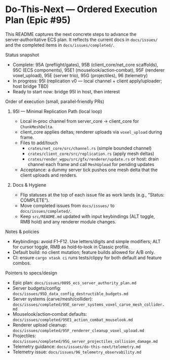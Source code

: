 # Do-This-Next — Ordered Execution Plan (Epic #95)

This README captures the next concrete steps to advance the server‑authoritative ECS plan. It reflects the current docs in `docs/issues/` and the completed items in `docs/issues/completed/`.

Status snapshot
- Complete: 95A (preflight/gates), 95B (client_core/net_core scaffolds), 95C (ECS components), 95E1 (mouselook/action‑combat), 95F (renderer voxel_upload), 95E (server trio), 95G (projectiles), 96 (telemetry)
- In progress: 95I (replication v0 — local channel + client apply/uploader; host bridge TBD)
- Ready to start now: bridge 95I in host, then interest

Order of execution (small, parallel‑friendly PRs)
1) 95I — Minimal Replication Path (local loop)
   - Local in‑proc channel from server_core → client_core for `ChunkMeshDelta`.
   - client_core applies deltas; renderer uploads via `voxel_upload` during frame.
   - Files to add/touch
     - `crates/net_core/src/channel.rs` (simple bounded channel)
     - `crates/client_core/src/replication.rs` (apply mesh deltas)
     - `crates/render_wgpu/src/gfx/renderer/update.rs` or host: drain channel each frame and call `MeshUpload` for pending updates
   - Acceptance: a dummy server tick pushes one mesh delta that the client uploads and renders.

2) Docs & Hygiene
   - Flip statuses at the top of each issue file as work lands (e.g., “Status: COMPLETE”).
   - Move completed issues from `docs/issues/` to `docs/issues/completed/`.
   - Keep `src/README.md` updated with input keybindings (ALT toggle, RMB hold) and any renderer module changes.

Notes & policies
- Keybindings: avoid F1–F12. Use letters/digits and simple modifiers; ALT for cursor toggle, RMB as hold‑to‑look in Classic profile.
- Default build: no client mutation; feature builds allowed for A/B only.
- CI: ensure `cargo xtask ci` runs tests/clippy for both default and feature combos.

Pointers to specs/design
- Epic plan: `docs/issues/0095_ecs_server_authority_plan.md`
- Server budgets/config: `docs/issues/95D_data_config_destructible_budgets.md`
- Server systems (carve/mesh/collider): `docs/issues/completed/95E_server_systems_voxel_carve_mesh_collider.md`
- Mouselook/action‑combat defaults: `docs/issues/completed/95E1_action_combat_mouselook.md`
- Renderer upload cleanup: `docs/issues/completed/95F_renderer_cleanup_voxel_upload.md`
- Projectiles: `docs/issues/completed/95G_server_projectiles_collision_damage.md`
- Telemetry guidance: `docs/issues/do-this-next/telemetry.md`
 - Telemetry issue: `docs/issues/96_telemetry_observability.md`
